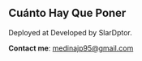 ## **Cuánto Hay Que Poner**

Deployed at
Developed by SlarDptor.

**Contact me**: medinajp95@gmail.com
